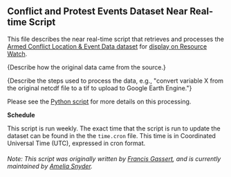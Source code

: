 ## Conflict and Protest Events Dataset Near Real-time Script
This file describes the near real-time script that retrieves and processes the [Armed Conflict Location & Event Data dataset](https://www.acleddata.com/data/) for [display on Resource Watch](https://resourcewatch.org/data/explore/soc_016-African-and-Asian-Conflict-and-Protest-Events).

{Describe how the original data came from the source.}

{Describe the steps used to process the data, e.g., "convert variable X from the original netcdf file to a tif to upload to Google Earth Engine."}

Please see the [Python script](https://github.com/resource-watch/nrt-scripts/blob/master/soc_016_conflict_protest_events/contents/src/__init__.py) for more details on this processing.

**Schedule**

This script is run weekly. The exact time that the script is run to update the dataset can be found in the the `time.cron` file. This time is in Coordinated Universal Time (UTC), expressed in cron format.

###### Note: This script was originally written by [Francis Gassert](https://www.wri.org/profile/francis-gassert), and is currently maintained by [Amelia Snyder](https://www.wri.org/profile/amelia-snyder).
